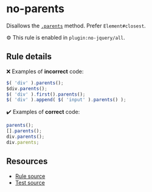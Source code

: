 # no-parents

Disallows the [`.parents`](https://api.jquery.com/parents/) method. Prefer `Element#closest`.

⚙️ This rule is enabled in `plugin:no-jquery/all`.

## Rule details

❌ Examples of **incorrect** code:
```js
$( 'div' ).parents();
$div.parents();
$( 'div' ).first().parents();
$( 'div' ).append( $( 'input' ).parents() );
```

✔️ Examples of **correct** code:
```js
parents();
[].parents();
div.parents();
div.parents;
```

## Resources

* [Rule source](/src/rules/no-parents.js)
* [Test source](/src/tests/no-parents.js)
